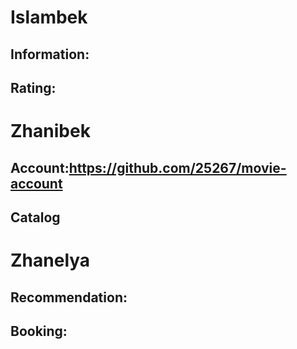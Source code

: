# Islambek 
## Information:
## Rating:

# Zhanibek 
## Account:https://github.com/25267/movie-account
## Catalog

# Zhanelya
## Recommendation:
## Booking:
